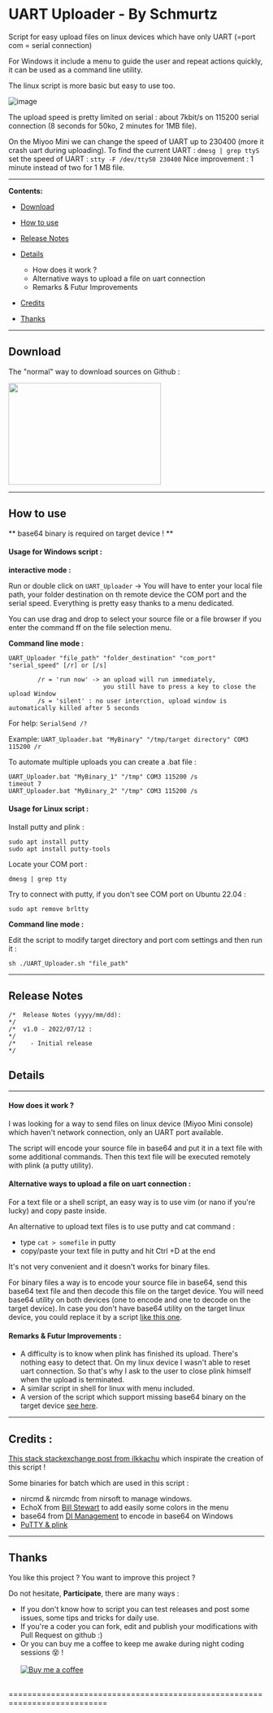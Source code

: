 # UART Uploader - By Schmurtz

Script for easy upload files on linux devices which have only UART (=port com = serial connection)

For Windows it include a menu to guide the user and repeat actions quickly, it can be used as a command line utility.

The linux script is more basic but easy to use too.

![image](https://user-images.githubusercontent.com/7110113/178542715-b7706eac-8210-432f-8803-f723b1c85a86.png)

The upload speed is pretty limited on serial : about 7kbit/s on 115200 serial connection (8 seconds for 50ko, 2 minutes for 1MB file).

On the Miyoo Mini we can change the speed of UART up to 230400 (more it crash uart during uploading).
To find the current UART :
```dmesg | grep ttyS```
set the speed of UART :
```stty -F /dev/ttyS0 230400```
Nice improvement : 1 minute instead of two for 1 MB file.



------------------------------------------------
**Contents:**
* [Download](#Download)
* [How to use](#How-to-use)

* [Release Notes](#Release-Notes)
* [Details](#Details)
	* How does it work ?
	* Alternative ways to upload a file on uart connection
	* Remarks & Futur Improvements
* [Credits](#credits-)
* [Thanks](#Thanks)

------------------------------------------------
## Download


The "normal" way to download sources on Github :

<img src="https://user-images.githubusercontent.com/7110113/177954376-4b36be7a-eb07-4cca-8fa6-7866e5bdece1.png" width="300" height="200">


------------------------------------------------
## How to use

** base64 binary is required on target device ! **

#### Usage for Windows script :

__interactive mode :__

Run or double click on ```UART_Uploader``` -> You will have to enter your local file path, your folder destination on th remote device the COM port and the serial speed.
Everything is pretty easy thanks to a menu dedicated.

You can use drag and drop to select your source file or a file browser if you enter the command ff on the file selection menu.


__Command line mode :__

```UART_Uploader "file_path" "folder_destination" "com_port" "serial_speed" [/r] or [/s]```

            /r = 'run now' -> an upload will run immediately, 
	    		              you still have to press a key to close the upload Window
            /s = 'silent' : no user interction, upload window is automatically killed after 5 seconds



For help:    ```SerialSend /? ```

Example:     ```UART_Uploader.bat "MyBinary" "/tmp/target directory" COM3 115200 /r```


To automate multiple uploads you can create a .bat file :

```
UART_Uploader.bat "MyBinary_1" "/tmp" COM3 115200 /s
timeout 7
UART_Uploader.bat "MyBinary_2" "/tmp" COM3 115200 /s
```

#### Usage for Linux script :

Install putty and plink :
```
sudo apt install putty
sudo apt install putty-tools
```

Locate your COM port :
```
dmesg | grep tty
```

Try to connect with putty, if you don't see COM port on Ubuntu 22.04 :
```
sudo apt remove brltty 
```

__Command line mode :__

Edit the script to modify target directory and port com settings and then run it :

```sh ./UART_Uploader.sh "file_path"```



------------------------------------------------
 

 ## Release Notes
```
/*  Release Notes (yyyy/mm/dd):                                                             */
/*  v1.0 - 2022/07/12 :                                                                     */
/*    - Initial release                                                                     */
```

 ## Details
------------------------------------------------
#### How does it work ?
I was looking for a way to send files on linux device (Miyoo Mini console) which haven't network connection, only an UART port available.

The script will encode your source file in base64 and put it in a text file with some additional commands. Then this text file will be executed remotely with plink (a putty utility).


#### Alternative ways to upload a file on uart connection :

For a text file or a shell script, an easy way is to use vim (or nano if you're lucky) and copy paste inside. 

An alternative to upload text files is to use putty and cat command : 
 - type ```cat > somefile``` in putty
- copy/paste your text file in putty and hit Ctrl +D at the end

It's not very convenient and it doesn't works for binary files.

For binary files a way is to encode your source file in base64, send this base64 text file and then decode this file on the target device.
You will need base64 utility on both devices (one to encode and one to decode on the target device).
In case you don't have base64 utility on the target linux device, you could replace it by a script [like this one](https://gist.github.com/markusfisch/2648733).

#### Remarks & Futur Improvements :
- A difficulty is to know when plink has finished its upload. There's nothing easy to detect that. On my linux device I wasn't able to reset uart connection. So that's why I ask to the user to close plink himself when the upload is terminated.
- A similar script in shell for linux with menu included.
- A version of the script which support missing base64 binary on the target device [see here](https://gist.github.com/markusfisch/2648733).

------------------------------------------------

  ## Credits : 
 [This stack stackexchange post from ilkkachu](https://unix.stackexchange.com/a/356762) which inspirate the creation of this script ! 
 
 Some binaries for batch which are used in this script :
 - nircmd & nircmdc from nirsoft to manage windows.
 - EchoX from [Bill Stewart](https://westmesatech.com/?page_id=26) to add easily some colors in the menu
 - base64 from [DI Management](https://www.di-mgt.com.au/base64-for-windows.html) to encode in base64 on Windows
 - [PuTTY & plink](https://www.chiark.greenend.org.uk/~sgtatham/putty/latest.html)


------------------------------------------------


 ## Thanks
  
You like this project ? You want to improve this project ? 

Do not hesitate, **Participate**, there are many ways :
- If you don't know how to script you can test releases and post some issues, some tips and tricks for daily use.
- If you're a coder you can fork, edit and publish your modifications with Pull Request on github :)<br/>
- Or you can buy me a coffee to keep me awake during night coding sessions :dizzy_face: !<br/><br/>
[![Buy me a coffee][buymeacoffee-shield]][buymeacoffee]
<br/><br/>

[buymeacoffee-shield]: https://www.buymeacoffee.com/assets/img/guidelines/download-assets-sm-2.svg
[buymeacoffee]: https://www.buymeacoffee.com/schmurtz
 ===========================================================================
 
